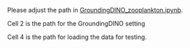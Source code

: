Please adjust the path in [GroundingDINO_zooplankton.ipynb](https://github.com/lfk118/ZooplanktonCV/blob/main/GroundingDINO/GroundingDINO_zooplankton.ipynb).

Cell 2 is the path for the GroundingDINO setting

Cell 4 is the path for loading the data for testing.

